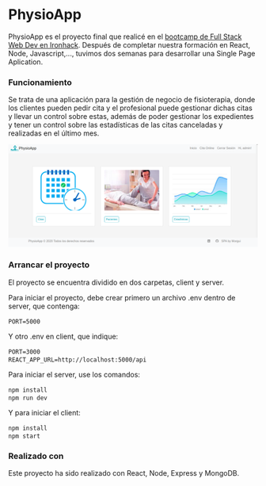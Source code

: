 # PhysioApp

PhysioApp es el proyecto final que realicé en el [bootcamp de Full Stack Web Dev en Ironhack](https://www.ironhack.com/es/desarrollo-web). Después de completar nuestra formación en React, Node, Javascript,..., tuvimos dos semanas para desarrollar una Single Page Aplication. 

### Funcionamiento

Se trata de una aplicación para la gestión de negocio de fisioterapia, donde los clientes pueden pedir cita y el profesional puede gestionar dichas citas y llevar un control sobre estas, además de poder gestionar los expedientes y tener un control sobre las estadísticas de las citas canceladas y realizadas en el último mes.

![Intranet Admin](server/images_capture/intranet_admin.png)

### Arrancar el proyecto

El proyecto se encuentra dividido en dos carpetas, client y server.

Para iniciar el proyecto, debe crear primero un archivo .env dentro de server, que contenga:

```
PORT=5000
```

Y otro .env en client, que indique:

```
PORT=3000
REACT_APP_URL=http://localhost:5000/api
```

Para iniciar el server, use los comandos:

```
npm install
npm run dev
```

Y para iniciar el client:

```
npm install 
npm start
```

### Realizado con

Este proyecto ha sido realizado con React, Node, Express y MongoDB.
